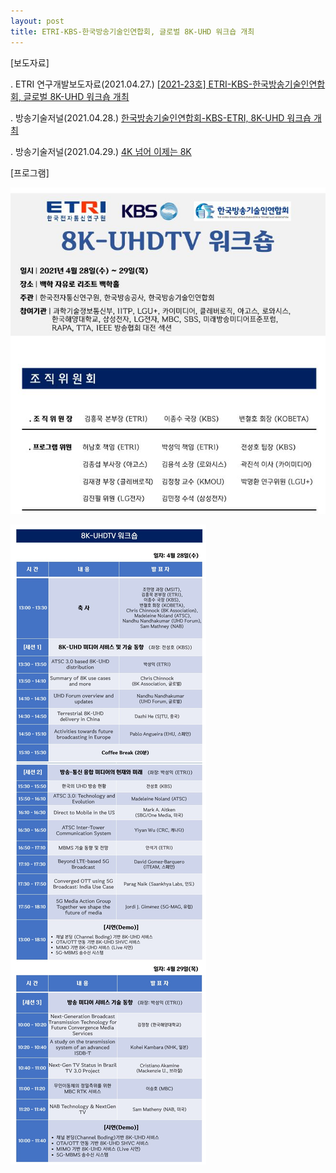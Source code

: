 ```yaml
---
layout: post
title: ETRI-KBS-한국방송기술인연합회, 글로벌 8K-UHD 워크숍 개최
---
```


[보도자료]

. ETRI 연구개발보도자료(2021.04.27.) [ [2021-23호] ETRI-KBS-한국방송기술인연합회, 글로벌 8K-UHD 워크숍 개최 ](https://www.etri.re.kr/kor/bbs/view.etri?keyField=b_title&keyWord=8k&nowPage=1&b_board_id=ETRI06&year_gubun=&b_idx=18474)

. 방송기술저널(2021.04.28.) [한국방송기술인연합회-KBS-ETRI, 8K-UHD 워크숍 개최](http://journal.kobeta.com/%ed%95%9c%ea%b5%ad%eb%b0%a9%ec%86%a1%ea%b8%b0%ec%88%a0%ec%9d%b8%ec%97%b0%ed%95%a9%ed%9a%8c-kbs-etri-8k-uhd-%ec%9b%8c%ed%81%ac%ec%88%8d-%ea%b0%9c%ec%b5%9c/)

. 방송기술저널(2021.04.29.) [4K 넘어 이제는 8K](http://journal.kobeta.com/4k-%eb%84%98%ec%96%b4-%ec%9d%b4%ec%a0%9c%eb%8a%94-8k/)

[프로그램]

![그림](/images/8k-workshop-01.JPG)

![그림](/images/8k-workshop-02.JPG)
